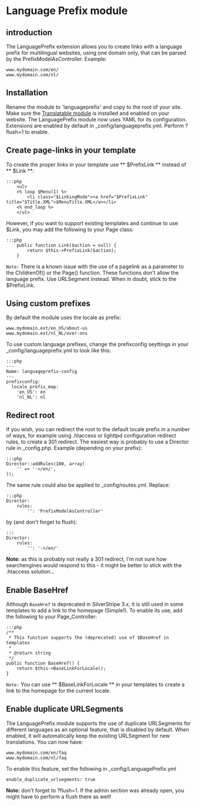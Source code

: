 # Language Prefix module #
## introduction #
The LanguagePrefix extension allows you to create links with a language prefix
for multilingual websites, using one domain only, that can be parsed by the 
PrefixModelAsController. Example:

	www.mydomain.com/en/
	www.mydomain.com/nl/
 

## Installation ##
Rename the module to 'languageprefix' and copy to the root of your site. Make sure the 
[Translatable module](https://github.com/silverstripe/silverstripe-translatable) is installed and enabled on your website. The LanguagePrefix module now uses YAML for its configuration. Extensions are enabled by default in _config/languageprefix.yml. Perform ?flush=1 to enable. 

## Create page-links in your template
To create the proper links in your template use ** $PrefixLink ** instead of ** $Link **:

	:::php
		<ul>
		<% loop $Menu(1) %>
			<li class="$LinkingMode"><a href="$PrefixLink" title="$Title.XML">$MenuTitle.XML</a></li>
		<% end_loop %>
		</ul>

However, if you want to support existing templates and continue to use $Link, you may add the following to your Page class:

	:::php
		public function Link($action = null) {
			return $this->PrefixLink($action);
		}
`Note:` There is a known issue with the use of a pagelink as a parameter to the ChildrenOf() or the Page() function. These functions don't allow the language prefix. Use URLSegment instead. When in doubt, stick to the $PrefixLink.  

## Using custom prefixes ##
By default the module uses the locale as prefix:

	www.mydomain.ext/en_US/about-us
	www.mydomain.ext/nl_NL/over-ons

To use custom language prefixes, change the prefixconfig seyttings in your _config/languageprefix.yml to look like this:

	:::php
	---
	Name: languageprefix-config
	---
	prefixconfig:
	  locale_prefix_map:
	    'en_US': en
	    'nl_NL': nl

## Redirect root
If you wish, you can redirect the root to the default locale prefix in a number of ways, for example using .htaccess or lighttpd configuration redirect rules, to create a 301 redirect. The easiest way is probably to use a Director rule in _config.php. Example (depending on your prefix): 

	:::php
	Director::addRules(100, array(
	    '' => '->/en/',
	));
 
 The same rule could also be applied to _config/routes.yml. Replace:
 
 	:::php
 	Director:
	    rules:
	        '': 'PrefixModelAsController'
 
 by (and don't forget to flush):
 
 	:::
 	Director:
	    rules:
	        '': '->/en/' 

**Note:** as this is probably not really a 301 redirect, I'm not sure how searchengines would respond to this - it might be better to stick with the .htaccess solution...	
 
## Enable BaseHref ##
Although `BaseHref` is deprecated in SilverStripe 3.x, it is still used in some templates to add a link to the homepage (Simple!). To enable its use, add the following to your Page_Controller:

	:::php
	/**
	 * This function supports the (deprecated) use of $BaseHref in templates
	 *
	 * @return string
	 */
	public function BaseHref() {
		return $this->BaseLinkForLocale();
	}

`Note:` You can use ** $BaseLinkForLocale ** in your templates to create a link to the homepage for the current locale.

## Enable duplicate URLSegments

The LanguagePrefix module supports the use of duplicate URLSegments for different languages as an optional feature, that is disabled by default. When enabled, it will automatically keep the existing URLSegment for new translations. You can now have:

	www.mydomain.com/en/faq
	www.mydomain.com/nl/faq

To enable this feature, set the following in _config/LanguagePrefix.yml

	enable_duplicate_urlsegments: true
	
**Note:** don't forget to ?flush=1. If the admin section was already open, you might have to perform a flush there as well!
